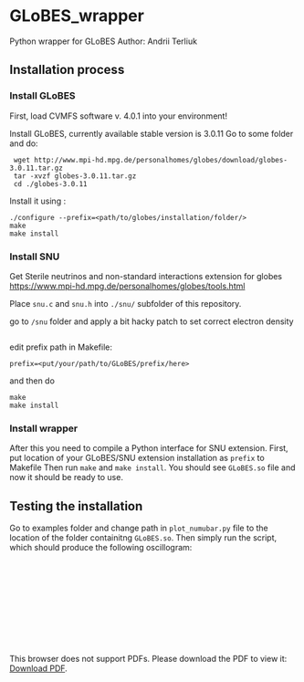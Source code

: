 # GLoBES_wrapper
Python wrapper for GLoBES
Author: Andrii Terliuk 


## Installation process

### Install GLoBES

First, load CVMFS software v. 4.0.1 into your environment!

Install GLoBES, currently available stable version is 3.0.11
Go to some folder and do: 
```
 wget http://www.mpi-hd.mpg.de/personalhomes/globes/download/globes-3.0.11.tar.gz
 tar -xvzf globes-3.0.11.tar.gz
 cd ./globes-3.0.11
 ```
 
Install it using : 
```
./configure --prefix=<path/to/globes/installation/folder/>
make 
make install
```

### Install SNU
Get Sterile neutrinos and non-standard interactions extension for globes
https://www.mpi-hd.mpg.de/personalhomes/globes/tools.html

Place `snu.c` and `snu.h` into `./snu/` subfolder of this repository. 

go to `/snu` folder and apply a bit hacky patch to set correct electron density 
```
```
edit prefix path in Makefile:
```
prefix=<put/your/path/to/GLoBES/prefix/here>
```
and then do 
```
make
make install
```

### Install wrapper

After this you need to compile a Python interface for SNU extension. 
First, put location of your GLoBES/SNU extension installation as `prefix` to Makefile
Then run `make` and `make install`.
You should see `GLoBES.so` file and now it should be ready to use. 

## Testing the installation 

Go to examples folder and change path in `plot_numubar.py` file to the location of the folder containitng `GLoBES.so`. 
Then simply run the script, which should produce the following oscillogram: 


<object data="https://github.com/terliuk/GLoBES_wrapper/raw/master/examples/probability_example.pdf" type="application/pdf" width="700px" height="700px">
    <embed src="https://github.com/terliuk/GLoBES_wrapper/raw/master/examples/probability_example.pdf">
        <p>This browser does not support PDFs. Please download the PDF to view it: <a href="https://github.com/terliuk/GLoBES_wrapper/raw/master/examples/probability_example.pdf">Download PDF</a>.</p>
    </embed>
</object>
